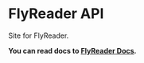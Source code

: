 # FlyReader API

Site for FlyReader.

**You can read docs to [FlyReader Docs](https://docs.flyreader.com/).**